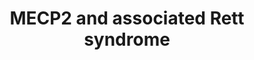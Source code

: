 ---
annotations:
- id: DOID:1206
  parent: disease of mental health
  type: Disease Ontology
  value: Rett syndrome
- id: PW:0000013
  parent: disease pathway
  type: Pathway Ontology
  value: disease pathway
authors:
- Fehrhart
- Egonw
- Khanspers
- Ryanmiller
- Mkutmon
- AlexanderPico
- MaintBot
- L Dupuis
- Eweitz
citedin:
- link: PMC9015122
- link: PMC6719047
- link: PMC5123333
description: 'MECP2 (methyl-CpG binding protein 2) is in many mammals an important
  regulator of neuronal function and development. It affects all cell types, especially
  neurons but also astrocytes, oligodendrocytes, and glial cells. MECP2 plays an important
  role in neuronal differentiation, maturation, morphology and function and influences
  synaptic plasticity. Mutations impairing the proper function of MECP2 are mainly
  associated with the Rett syndrome but may also contribute to other neurological
  disorders like schizophrenia, FASD (fetal alcohol syndrome), PPM-X-syndrome, autism,
  Prader-Will-syndrome, and Angelman-syndrome. Dependant on the cofactors MECP2 acts
  as an activator or repressor of transcription and micro RNA production. It affects
  RNA splicing and regulates chromatin structure together with HP1 and interferes
  in methylation of DNA (epigenetics). The expression of MECP2 itself is highly regulated
  by promotor elements, cis-regulatory elements, polyadenylation, promotor DNA methylation
  and miRNA.  Please cite this pathways as: http://www.wikipathways.org/instance/WP3584  Ehrhart
  et al. 2016 http://dx.doi.org/10.1186/s13023-016-0545-5 - the pathway version in
  the paper is 90609.  Proteins on this pathway have targeted assays available via
  the [https://assays.cancer.gov/available_assays?wp_id=WP3584 CPTAC Assay Portal]'
last-edited: 2021-05-18
organisms:
- Homo sapiens
redirect_from:
- /index.php/Pathway:WP3584
- /instance/WP3584
- /instance/WP3584_rr123274
revision: r123274
schema-jsonld:
- '@context': https://schema.org/
  '@id': https://wikipathways.github.io/pathways/WP3584.html
  '@type': Dataset
  creator:
    '@type': Organization
    name: WikiPathways
  description: 'MECP2 (methyl-CpG binding protein 2) is in many mammals an important
    regulator of neuronal function and development. It affects all cell types, especially
    neurons but also astrocytes, oligodendrocytes, and glial cells. MECP2 plays an
    important role in neuronal differentiation, maturation, morphology and function
    and influences synaptic plasticity. Mutations impairing the proper function of
    MECP2 are mainly associated with the Rett syndrome but may also contribute to
    other neurological disorders like schizophrenia, FASD (fetal alcohol syndrome),
    PPM-X-syndrome, autism, Prader-Will-syndrome, and Angelman-syndrome. Dependant
    on the cofactors MECP2 acts as an activator or repressor of transcription and
    micro RNA production. It affects RNA splicing and regulates chromatin structure
    together with HP1 and interferes in methylation of DNA (epigenetics). The expression
    of MECP2 itself is highly regulated by promotor elements, cis-regulatory elements,
    polyadenylation, promotor DNA methylation and miRNA.  Please cite this pathways
    as: http://www.wikipathways.org/instance/WP3584  Ehrhart et al. 2016 http://dx.doi.org/10.1186/s13023-016-0545-5
    - the pathway version in the paper is 90609.  Proteins on this pathway have targeted
    assays available via the [https://assays.cancer.gov/available_assays?wp_id=WP3584
    CPTAC Assay Portal]'
  keywords:
  - AKT1
  - AMPA
  - APOC2
  - ARHGEF26
  - BCL6
  - BDNF
  - BRN2
  - BRN3
  - C/EBP
  - CAMK2A
  - CDON
  - CNP
  - CREB1
  - CSRP1
  - CTCF
  - D-serine
  - DHX9
  - DLX5
  - DLX6
  - Dopamine
  - E2F1
  - EZH2
  - FGF2
  - FGF3
  - FGF4
  - FGF5
  - FKBP5
  - FOXG1
  - FUS
  - FUT8
  - GABA
  - GABRR2
  - GAD1
  - GAMT
  - GPRIN1
  - GRIA1
  - GRIA3
  - GRIA4
  - GRID1
  - GRIN1
  - Glutamate
  - Glycine
  - HDAC1
  - HNRNPF
  - HNRNPH1
  - IGF1
  - IGF1R
  - IGF2
  - MAG
  - MBP
  - MECP2
  - MEF2C
  - MPP1
  - MTOR
  - MYT1
  - Melatonin
  - Myoinositol
  - NCOR1
  - NF1
  - NMDA
  - NREP
  - Norepinephrine
  - OPRK1
  - PRPF3
  - PSIP1
  - PTEN
  - RBFOX1
  - REST
  - RPS6
  - SGK1
  - SIN3A
  - SMC3
  - SP1
  - SP3
  - SST
  - Serotonin
  - TAF1
  - TAP1
  - TARDBP
  - TET1
  - TET2
  - TET3
  - Trofinetide
  - UBE3A
  - YB1
  license: CC0
  name: MECP2 and associated Rett syndrome
seo: CreativeWork
title: MECP2 and associated Rett syndrome
wpid: WP3584
---